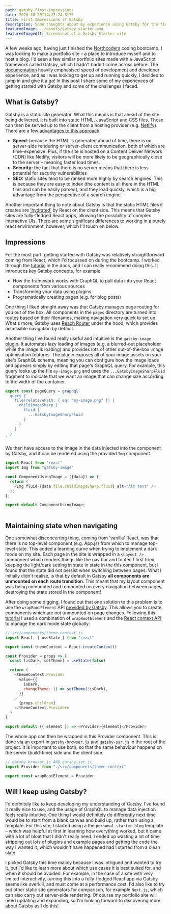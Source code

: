 ```yaml
---
path: gatsby-first-impressions
date: 2020-10-20T14:27:24.317Z
title: First Impressions of Gatsby
description: Some thoughts about my experience using Gatsby for the first time
featuredImage: ../assets/gatsby-starter.png
featuredImageAlt: Screenshot of a Gatsby Starter site
---
```

A few weeks ago, having just finished the [Northcoders](www.northcoders.com) coding bootcamp, I was looking to make a portfolio site – a place to introduce myself and to host a blog. I'd seen a few similar portfolio sites made with a JavaScript framework called Gatsby, which I hadn't hadn't come across before. The [documentation](https://www.gatsbyjs.com/) heavily emphasised speed of development and developer experience, and as I was looking to get up and running quickly, I decided to jump in and give it a go! In this post I share some of my experiences of getting started with Gatsby and some of the challenges I faced.

## What is Gatsby?

Gatsby is a static site generator. What this means is that ahead of the site being delivered, it is built into static HTML, JavaScript and CSS files. These can then be served up to the client from a hosting provider (e.g. [Netlify](www.netlify.com)). There are a few [advantages to this approach](https://www.netlify.com/blog/2020/04/14/what-is-a-static-site-generator-and-3-ways-to-find-the-best-one/):
 - **Speed**: because the HTML is generated ahead of time, there is no server-side rendering or server-client communication, both of which are time-expensive. Plus, if the site is hosted on a Content Deliver Network (CDN) like Netlify, visitors will be more likely to be geographically close to the server – meaning faster load times.
- **Security:** the fact that there is no server means that there is less potential for security vulnerabilities
- **SEO:** static sites tend to be ranked more highly by search engines. This is because they are easy to index (the content is all there in the HTML files and can be easily parsed), and they load quickly, which is a big advantage from the perspective of a search engine.
 
Another important thing to note about Gatsby is that the static HTML files it creates are ['hydrated'](https://www.gatsbyjs.com/docs/react-hydration/) by React on the client side. This means that Gatsby sites are fully-fledged React apps, allowing the possibility of complex interactive UIs. There are some significant differences to working in a purely react environment, however, which I'll touch on below.

## Impressions

For the most part, getting started with Gatsby was relatively straightforward coming from React, which I'd focussed on during the bootcamp. I worked through the [tutorial](https://www.gatsbyjs.com/tutorial/) in the docs, and I can really recommend doing this. It introduces key Gatsby concepts, for example:
- How the framework works with GraphQL to pull data into your React components from various sources
- Transforming your data using plugins
- Programatically creating pages (e.g. for blog posts)

One thing I liked straight away was that Gatsby manages page routing for you out of the box. All components in the `pages` directory are turned into routes based on their filenames, making navigation very quick to set up. What's more, Gatsby uses [Reach Router](https://reach.tech/router/) under the hood, which provides accessible navigation by default.

Another thing I've found really useful and intuitive is the `gatsby-image` [plugin](https://www.gatsbyjs.com/plugins/gatsby-image/). It automates lazy loading of images (e.g. a blurred-out placeholder while the image is loading) and provides lots of other out-of-the-box image optimisation features. The plugin exposes all of your image assets on your site's GraphQL schema, meaning you can configure how the image loads and appears simply by editing that page's GraphQL query. For example, this query looks up the file `my-image.png` and uses the `...GatsbyImageSharpFluid` fragment to indicate that we want an image that can change size according to the width of the container.

```javascript
export const pageQuery = graphql`
  query {
    file(relativePath: { eq: "my-image.png" }) {
      childImageSharp {
        fluid {
          ...GatsbyImageSharpFluid
        }
      }
    }
  }
`
```

We then have access to the image in the data injected into the component by Gatsby, and it can be rendered using the provided `Img` component.

```javascript
import React from "react"
import Img from "gatsby-image"

const ComponentUsingImage = ({data}) => {
  return (
    <Img fluid={data.file.childImageSharp.fluid} alt="Alt text" />
  );
};

export default ComponentUsingImage;
 
```

## Maintaining state when navigating

One somewhat disconcerting thing, coming from 'vanilla' React, was that there is no top-level component (e.g. App.js) from which to manage top-level state. This added a learning curve when trying to implement a dark mode on my site. Each page in the site is wrapped in a `<Layout />` component which renders things like the nav bar and footer. I first tried keeping the light/dark setting in state in state in the this component, but I found that the state did not persist when switching between pages. What I initially didn't realise, is that by default in Gatsby **all components are unmounted on each route transition**. This meant that my layout component was being unmounted and remounted on every navigation between pages, destroying the state stored in the component!

After doing some digging, I found out that one solution to this problem is to use the `wrapRootElement` API [provided by Gatsby](https://www.gatsbyjs.com/docs/browser-apis/#wrapRootElement). This allows you to create components which are not unmounted on page changes. Following this [tutorial]() I used a combination of `wrapRootElement` and the [React context API](https://reactjs.org/docs/context.html) to manage the dark mode state globally:

```javascript
// src/components/theme-context.js
import React, { useState } from "react"

export const themeContext = React.createContext()

const Provider = props => {
  const [isDark, setTheme] = useState(false)

  return (
    <themeContext.Provider
      value={{
        isDark,
        changeTheme: () => setTheme(!isDark),
      }}
    >
      {props.children}
    </themeContext.Provider>
  )
}

export default ({ element }) => <Provider>{element}</Provider>
```

The whole app can then be wrapped in this Provider component. This is done via an export in `gatsby-browser.js` and `gatsby-ssr.js` in the root of the project. It is important to use both, so that the same behaviour happens on the server (build-time) side and the client side. 

```javascript
// gatsby-browser.js AND gatsby-ssr.js
import Provider from "./src/components/theme-context"

export const wrapRootElement = Provider
```

## Will I keep using Gatsby?

I'd definitely like to keep developing my understanding of Gatsby. I've found it really nice to use, and the usage of GraphQL to manage data injection feels really intuitive. One thing I would definitely do differently next time would be to start from a blank canvas and build up, rather than using a template. For this site, I started using a the `personal-starter-blog` template – which was helpful at first in learning how everything worked, but it came with a lot of bloat that I didn't really need. I ended up wasting a lot of time stripping out lots of plugins and example pages and getting the code the way I wanted it, which wouldn't have happened had I started from a clean slate.

I picked Gatsby this time mainly because I was intrigued and wanted to try it, but I'd like to learn more about which use cases it is best suited for, and when it should be avoided. For example, in the case of a site with very limited interactivity, turning this into a fully-fledged React app via Gatsby seems like overkill, and must come at a performance cost. I'd also like to try out other static site generators for comparison, for example `Next.js`, which can also carry out server-side rendering. Of course my portfolio site will need updating and expanding, so I'm looking forward to discovering more about Gatsby as I do this!